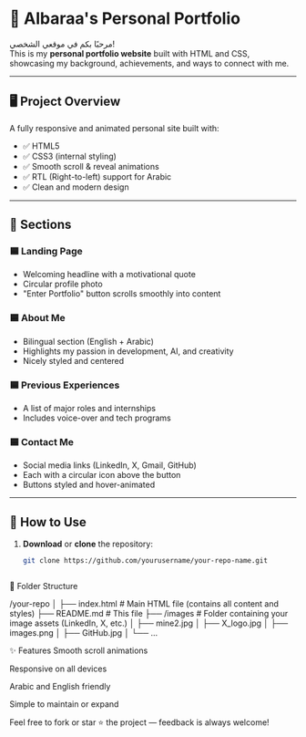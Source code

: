 # 💼 Albaraa's Personal Portfolio

مرحبًا بكم في موقعي الشخصي!  
This is my **personal portfolio website** built with HTML and CSS, showcasing my background, achievements, and ways to connect with me.

---

## 🖥️ Project Overview

A fully responsive and animated personal site built with:
- ✅ HTML5
- ✅ CSS3 (internal styling)
- ✅ Smooth scroll & reveal animations
- ✅ RTL (Right-to-left) support for Arabic
- ✅ Clean and modern design

---

## 📌 Sections

### 🟦 Landing Page
- Welcoming headline with a motivational quote  
- Circular profile photo  
- "Enter Portfolio" button scrolls smoothly into content

### 🟦 About Me
- Bilingual section (English + Arabic)  
- Highlights my passion in development, AI, and creativity  
- Nicely styled and centered

### 🟦 Previous Experiences
- A list of major roles and internships  
- Includes voice-over and tech programs

### 🟦 Contact Me
- Social media links (LinkedIn, X, Gmail, GitHub)  
- Each with a circular icon above the button  
- Buttons styled and hover-animated

---

## 🚀 How to Use

1. **Download** or **clone** the repository:
   ```bash
   git clone https://github.com/yourusername/your-repo-name.git



📂 Folder Structure

/your-repo
│
├── index.html         # Main HTML file (contains all content and styles)
├── README.md          # This file
├── /images            # Folder containing your image assets (LinkedIn, X, etc.)
│   ├── mine2.jpg
│   ├── X_logo.jpg
│   ├── images.png
│   ├── GitHub.jpg
│   └── ...


✨ Features
Smooth scroll animations

Responsive on all devices

Arabic and English friendly

Simple to maintain or expand



Feel free to fork or star ⭐ the project — feedback is always welcome!
